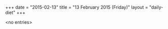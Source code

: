 +++
date = "2015-02-13"
title = "13 February 2015 (Friday)"
layout = "daily-diet"
+++


\<no entries\>

